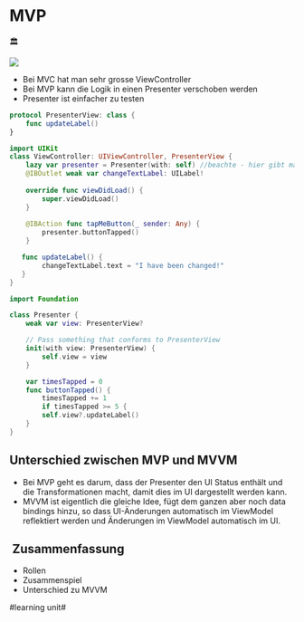
# MVP
🏛️

![][image-1]

- Bei MVC hat man sehr grosse ViewController
- Bei MVP kann die Logik in einen Presenter verschoben werden
- Presenter ist einfacher zu testen


```swift
protocol PresenterView: class {
    func updateLabel()
}
```

```swift
import UIKit
class ViewController: UIViewController, PresenterView {
	lazy var presenter = Presenter(with: self) //beachte - hier gibt man self mit
	@IBOutlet weak var changeTextLabel: UILabel!
	
	override func viewDidLoad() {
	    super.viewDidLoad()
	}
	
	@IBAction func tapMeButton(_ sender: Any) {
	    presenter.buttonTapped()
	}

   func updateLabel() {
   		changeTextLabel.text = "I have been changed!"  
   }
}
```


```swift
import Foundation

class Presenter {
	weak var view: PresenterView?

	// Pass something that conforms to PresenterView
	init(with view: PresenterView) {
	    self.view = view
	}

	var timesTapped = 0
	func buttonTapped() {
    	timesTapped += 1
    	if timesTapped >= 5 {
    	self.view?.updateLabel()
	}	
}

```

## Unterschied zwischen MVP und MVVM

- Bei MVP geht es darum, dass der Presenter den UI Status enthält und die Transformationen macht, damit dies im UI dargestellt werden kann.
- MVVM ist eigentlich die gleiche Idee, fügt dem ganzen aber noch data bindings hinzu, so dass UI-Änderungen automatisch im ViewModel reflektiert werden und Änderungen im ViewModel automatisch im UI.


##  Zusammenfassung
- Rollen
- Zusammenspiel
- Unterschied zu MVVM

[image-1]:	https://miro.medium.com/max/640/1*Yf9H3RWc9pdcnxxco_dTqQ.webp

#learning unit#